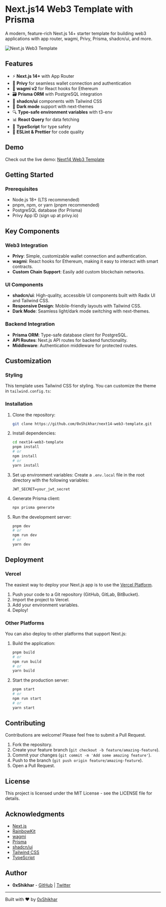 # Next.js14 Web3 Template with Prisma

A modern, feature-rich Next.js 14+ starter template for building web3 applications with app router, wagmi, Privy, Prisma, shadcn/ui, and more.

![Next.js Web3 Template](https://github.com/0xShikhar/next14-web3-template/raw/main/public/og.jpg)

## Features

- ⚡️ **Next.js 14+** with App Router
- 🔐 **Privy** for seamless wallet connection and authentication
- 🧰 **wagmi v2** for React hooks for Ethereum
- 🗃️ **Prisma ORM** with PostgreSQL integration
- 🎨 **shadcn/ui** components with Tailwind CSS
- 🌙 **Dark mode** support with next-themes
- 🔍 **Type-safe environment variables** with t3-env
- 📊 **React Query** for data fetching
- 🧩 **TypeScript** for type safety
- 🔧 **ESLint & Prettier** for code quality

## Demo

Check out the live demo: [Next14 Web3 Template](https://github.com/0xShikhar/next14-web3-template)

## Getting Started

### Prerequisites

- Node.js 18+ (LTS recommended)
- pnpm, npm, or yarn (pnpm recommended)
- PostgreSQL database (for Prisma)
- Privy App ID (sign up at privy.io)

## Key Components

### Web3 Integration

- **Privy**: Simple, customizable wallet connection and authentication.
- **wagmi**: React hooks for Ethereum, making it easy to interact with smart contracts.
- **Custom Chain Support**: Easily add custom blockchain networks.

### UI Components

- **shadcn/ui**: High-quality, accessible UI components built with Radix UI and Tailwind CSS.
- **Responsive Design**: Mobile-friendly layouts with Tailwind CSS.
- **Dark Mode**: Seamless light/dark mode switching with next-themes.

### Backend Integration

- **Prisma ORM**: Type-safe database client for PostgreSQL.
- **API Routes**: Next.js API routes for backend functionality.
- **Middleware**: Authentication middleware for protected routes.

## Customization

### Styling

This template uses Tailwind CSS for styling. You can customize the theme in `tailwind.config.ts`:

### Installation

1. Clone the repository:
   ```bash
   git clone https://github.com/0xShikhar/next14-web3-template.git
   ```

2. Install dependencies:
   ```bash
   cd next14-web3-template
   pnpm install
   # or
   npm install
   # or
   yarn install
   ```

3. Set up environment variables:
   Create a `.env.local` file in the root directory with the following variables:
   ```
   JWT_SECRET=your_jwt_secret
   ```

4. Generate Prisma client:
   ```bash
   npx prisma generate
   ```

5. Run the development server:
   ```bash
   pnpm dev
   # or
   npm run dev
   # or
   yarn dev
   ```


## Deployment

### Vercel

The easiest way to deploy your Next.js app is to use the [Vercel Platform](https://vercel.com/new).

1. Push your code to a Git repository (GitHub, GitLab, BitBucket).
2. Import the project to Vercel.
3. Add your environment variables.
4. Deploy!

### Other Platforms

You can also deploy to other platforms that support Next.js:

1. Build the application:
   ```bash
   pnpm build
   # or
   npm run build
   # or
   yarn build
   ```

2. Start the production server:
   ```bash
   pnpm start
   # or
   npm run start
   # or
   yarn start
   ```

## Contributing

Contributions are welcome! Please feel free to submit a Pull Request.

1. Fork the repository.
2. Create your feature branch (`git checkout -b feature/amazing-feature`).
3. Commit your changes (`git commit -m 'Add some amazing feature'`).
4. Push to the branch (`git push origin feature/amazing-feature`).
5. Open a Pull Request.

## License

This project is licensed under the MIT License - see the LICENSE file for details.

## Acknowledgments

- [Next.js](https://nextjs.org/)
- [RainbowKit](https://www.rainbowkit.com/)
- [wagmi](https://wagmi.sh/)
- [Prisma](https://www.prisma.io/)
- [shadcn/ui](https://ui.shadcn.com/)
- [Tailwind CSS](https://tailwindcss.com/)
- [TypeScript](https://www.typescriptlang.org/)

## Author

- **0xShikhar** - [GitHub](https://github.com/0xShikhar) | [Twitter](https://twitter.com/0xshikhar)

---

Built with ❤️ by [0xShikhar](https://0xshikhar.xyz)